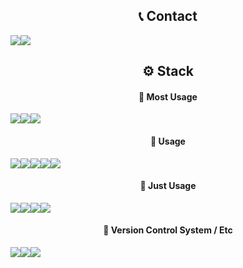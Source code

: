 
<h2 align="center">📞 Contact </h2>
<div style="display:flex; flex-direction:row;" align="center">
    <a href="mailto:kwoojiny@gmail.com"><img src="https://img.shields.io/badge/Gmail-EA4335?style=flat-square&logo=Gmail&logoColor=white"></a>
    <a href="https://open.kakao.com/o/sPHEHsXg"><img src="https://img.shields.io/badge/KakaoTalk-FFCD00?style=flat-square&logoColor=black&logo=KakaoTalk"></a>
</div>

<h2 align="center">⚙ Stack </h2>
<h4 align="center">📌 Most Usage </h4>
<div style="display:flex; flex-direction:row;" align="center">
    <img src ="https://img.shields.io/badge/C%23-512BD4.svg?&style=flat-square&logo=C%23&logoColor=white"/>
    <img src ="https://img.shields.io/badge/Unity-000000.svg?&style=flat-square&logo=unity&logoColor=white"/>
    <img src="https://img.shields.io/badge/Android_Studio-3DDC84?logo=android&logoColor=white"/>
</div>
<h4 align="center">📌 Usage </h4>
<div style="display:flex; flex-direction:row;" align="center">
    <img src ="https://img.shields.io/badge/javascript-blue?logo=javascript"/>
    <img src ="https://img.shields.io/badge/MySQL-4479A1?logo=mysql&logoColor=fff"/>
    <img src="https://img.shields.io/badge/Java-%23ED8B00.svg?logo=openjdk&logoColor=white"/>
    <img src="https://img.shields.io/badge/Kotlin-%237F52FF.svg?logo=kotlin&logoColor=white"/>
    <img src="https://img.shields.io/badge/Python-3776AB?logo=python&logoColor=fff"/>
</div>
<h4 align="center">📌 Just Usage </h4>
<div style="display:flex; flex-direction:row;" align="center">
    <img src="https://img.shields.io/badge/macOS-000000?logo=apple&logoColor=F0F0F0"/>
    <img src="https://img.shields.io/badge/Ubuntu-E95420?logo=ubuntu&logoColor=white"/>
    <img src ="https://img.shields.io/badge/Oracle%20Cloud-F80000?logo=oracle&logoColor=white"/>
    <img src ="https://img.shields.io/badge/AWS-%23FF9900.svg?logo=amazon-web-services&logoColor=white"/>
</div>

<h4 align="center">🔧 Version Control System / Etc </h4>
<div style="display:flex; flex-direction:row;" align="center">
    <img src ="https://img.shields.io/badge/GitLab%20CI-FC6D26?logo=gitlab&logoColor=fff"/>
    <img src ="https://img.shields.io/badge/Jenkins-D24939?logo=jenkins&logoColor=white"/>
    <img src ="https://img.shields.io/badge/Bitbucket-0052CC?logo=bitbucket&logoColor=white"/>
</div>
